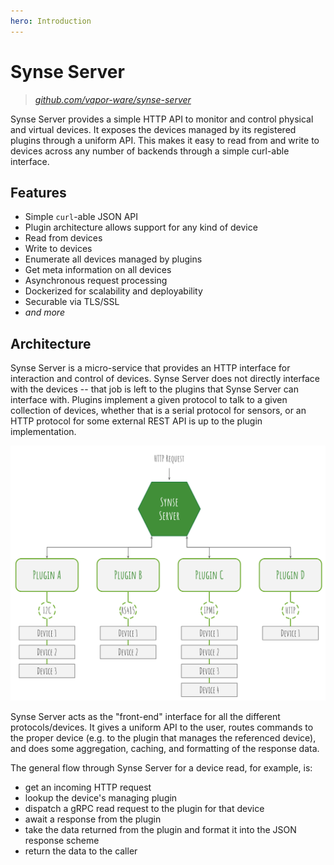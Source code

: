 ```yaml
---
hero: Introduction
---
```


# Synse Server

> *[github.com/vapor-ware/synse-server](https://github.com/vapor-ware/synse-server)*

Synse Server provides a simple HTTP API to monitor and control physical and virtual devices.
It exposes the devices managed by its registered plugins through a uniform API. This makes
it easy to read from and write to devices across any number of backends through a simple
curl-able interface.

## Features

- Simple ``curl``-able JSON API
- Plugin architecture allows support for any kind of device
- Read from devices
- Write to devices
- Enumerate all devices managed by plugins
- Get meta information on all devices
- Asynchronous request processing
- Dockerized for scalability and deployability
- Securable via TLS/SSL
- *and more*

## Architecture

Synse Server is a micro-service that provides an HTTP interface for interaction and control
of devices. Synse Server does not directly interface with the devices -- that job is left to
the plugins that Synse Server can interface with. Plugins implement a given protocol to talk
to a given collection of devices, whether that is a serial protocol for sensors, or an HTTP
protocol for some external REST API is up to the plugin implementation.

![Architecture](../assets/img/arch.svg)

Synse Server acts as the "front-end" interface for all the different protocols/devices.
It gives a uniform API to the user, routes commands to the proper device (e.g. to the plugin
that manages the referenced device), and does some aggregation, caching, and formatting of
the response data.

The general flow through Synse Server for a device read, for example, is:

- get an incoming HTTP request
- lookup the device's managing plugin
- dispatch a gRPC read request to the plugin for that device
- await a response from the plugin
- take the data returned from the plugin and format it into the JSON response scheme
- return the data to the caller
